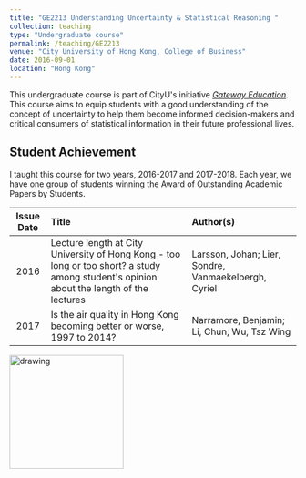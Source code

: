 ```yaml
---
title: "GE2213 Understanding Uncertainty & Statistical Reasoning "
collection: teaching
type: "Undergraduate course"
permalink: /teaching/GE2213
venue: "City University of Hong Kong, College of Business"
date: 2016-09-01
location: "Hong Kong"
---
```


This undergraduate course is part of CityU's initiative [_Gateway Education_](https://www.cityu.edu.hk/edge/ge/). This course aims to equip students with a good understanding of the concept of uncertainty to help them become informed decision-makers and critical consumers of statistical information in their future professional lives.

## Student Achievement

I taught this course for two years, 2016-2017 and 2017-2018. Each year, we have one group of students winning the Award of Outstanding Academic Papers by Students.

Issue Date | Title | Author(s) |
:---: | :--- | :--- |
2016 | Lecture length at City University of Hong Kong - too long or too short? a study among student's opinion about the length of the lectures | Larsson, Johan; Lier, Sondre, Vanmaekelbergh, Cyriel |
2017 | Is the air quality in Hong Kong becoming better or worse, 1997 to 2014? | Narramore, Benjamin; Li, Chun; Wu, Tsz Wing |

<img src="/images/OAPS.jpg" alt="drawing" style="width:200px;"/>
